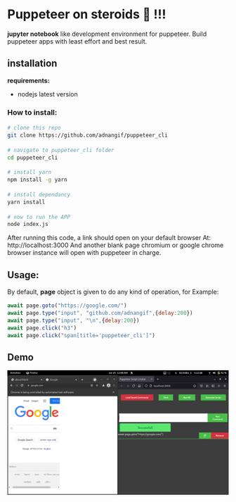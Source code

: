 # Puppeteer on steroids :muscle: !!!

**jupyter notebook** like development environment for puppeteer. Build puppeteer apps with least effort and best result.

## installation

**requirements:**

* nodejs latest version

### How to install:

```bash
# clone this repo
git clone https://github.com/adnangif/puppeteer_cli 

# navigate to puppeteer_cli folder
cd puppeteer_cli 

# install yarn
npm install -g yarn

# install dependancy
yarn install

# now to run the APP
node index.js
```

After running this code, a link should open on your default browser At: http://localhost:3000
And another blank page chromium or google chrome browser instance will open with puppeteer in charge. 

## Usage:
By default, **page** object is given to do any kind of operation, for Example:

```javascript
await page.goto("https://google.com/")
await page.type("input", "github.com/adnangif",{delay:200})
await page.type("input", "\n",{delay:200})
await page.click("h3")
await page.click("span[title='puppeteer_cli']")

```
## Demo

![first img](https://github.com/adnangif/puppeteer_cli/blob/3bf59690810ada3095677e715416236b40caf626/demo/demo_goto_this_repo/demo_21.png)

